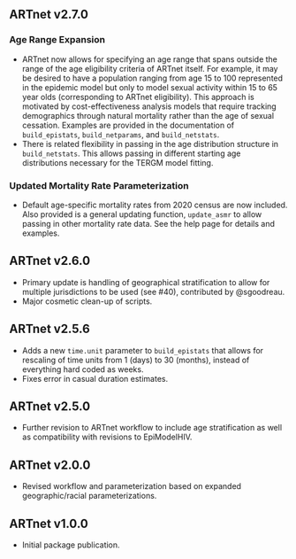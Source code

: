 
## ARTnet v2.7.0

### Age Range Expansion
* ARTnet now allows for specifying an age range that spans outside the range of the age eligibility criteria of ARTnet itself. For example, it may be desired to have a population ranging from age 15 to 100 represented in the epidemic model but only to model sexual activity within 15 to 65 year olds (corresponding to ARTnet eligibility). This approach is motivated by cost-effectiveness analysis models that require tracking demographics through natural mortality rather than the age of sexual cessation. Examples are provided in the documentation of `build_epistats`, `build_netparams`, and `build_netstats`. 
* There is related flexibility in passing in the age distribution structure in `build_netstats`. This allows passing in different starting age distributions necessary for the TERGM model fitting. 

### Updated Mortality Rate Parameterization
* Default age-specific mortality rates from 2020 census are now included. Also provided is a general updating function, `update_asmr` to allow passing in other mortality rate data. See the help page for details and examples.


## ARTnet v2.6.0

* Primary update is handling of geographical stratification to allow for multiple jurisdictions to be used (see #40), contributed by @sgoodreau.
* Major cosmetic clean-up of scripts.


## ARTnet v2.5.6

* Adds a new `time.unit` parameter to `build_epistats` that allows for rescaling of time units from 1 (days) to 30 (months), instead of everything hard coded as weeks.
* Fixes error in casual duration estimates.


## ARTnet v2.5.0

* Further revision to ARTnet workflow to include age stratification as well as compatibility with revisions to EpiModelHIV.


## ARTnet v2.0.0

* Revised workflow and parameterization based on expanded geographic/racial parameterizations.


## ARTnet v1.0.0

* Initial package publication.
